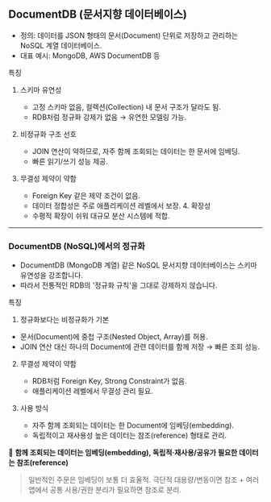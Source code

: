 ## DocumentDB (문서지향 데이터베이스)

- 정의: 데이터를 JSON 형태의 문서(Document) 단위로 저장하고 관리하는 NoSQL 계열 데이터베이스.
- 대표 예시: MongoDB, AWS DocumentDB 등

특징

1. 스키마 유연성

   - 고정 스키마 없음, 컬렉션(Collection) 내 문서 구조가 달라도 됨.
   - RDB처럼 정규화 강제가 없음 → 유연한 모델링 가능.

2. 비정규화 구조 선호

   - JOIN 연산이 약하므로, 자주 함께 조회되는 데이터는 한 문서에 임베딩.
   - 빠른 읽기/쓰기 성능 제공.

3. 무결성 제약이 약함
   - Foreign Key 같은 제약 조건이 없음.
   - 데이터 정합성은 주로 애플리케이션 레벨에서 보장. 4. 확장성
   - 수평적 확장이 쉬워 대규모 분산 시스템에 적합.

---

### DocumentDB (NoSQL)에서의 정규화

- DocumentDB (MongoDB 계열) 같은 NoSQL 문서지향 데이터베이스는 스키마 유연성을 강조합니다.
- 따라서 전통적인 RDB의 '정규화 규칙'을 그대로 강제하지 않습니다.

특징

1. 정규화보다는 비정규화가 기본

- 문서(Document)에 중첩 구조(Nested Object, Array)를 허용.
- JOIN 연산 대신 하나의 Document에 관련 데이터를 함께 저장 → 빠른 조회 성능.

2. 무결성 제약이 약함

   - RDB처럼 Foreign Key, Strong Constraint가 없음.
   - 애플리케이션 레벨에서 무결성 관리 필요.

3. 사용 방식
   - 자주 함께 조회되는 데이터는 한 Document에 임베딩(embedding).
   - 독립적이고 재사용성 높은 데이터는 참조(reference) 형태로 관리.

🌟 **함께 조회되는 데이터는 임베딩(embedding), 독립적·재사용/공유가 필요한 데이터는 참조(reference)**

> 일반적인 주문은 임베딩이 보통 더 효율적. 극단적 대용량/변동이면 참조 + 여러 앱에서 공통 사용/권한 분리가 필요하면 참조로 분리.
